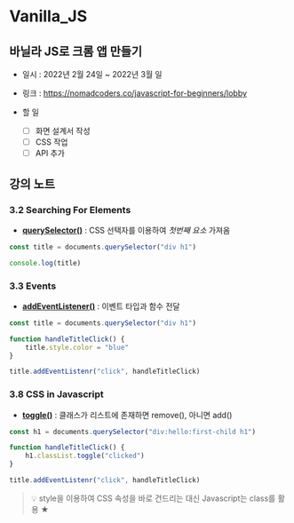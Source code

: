 # Vanilla_JS
## 바닐라 JS로 크롬 앱 만들기

* 일시 : 2022년 2월 24일 ~ 2022년 3월 일
* 링크 : https://nomadcoders.co/javascript-for-beginners/lobby
* 할 일


    - [ ] 화면 설계서 작성
    - [ ] CSS 작업
    - [ ] API 추가

## 강의 노트
### 3.2 Searching For Elements

* [__querySelector()__](https://developer.mozilla.org/ko/docs/Web/API/Document/querySelector) : CSS 선택자를 이용하여 _첫번째 요소_ 가져옴

``` javascript
const title = documents.querySelector("div h1")

console.log(title)
```

### 3.3 Events

* [__addEventListener()__](https://developer.mozilla.org/ko/docs/Web/API/EventTarget/addEventListener) : 이벤트 타입과 함수 전달

``` javascript
const title = documents.querySelector("div h1")

function handleTitleClick() {
    title.style.color = "blue"
}

title.addEventListenr("click", handleTitleClick)
```

### 3.8 CSS in Javascript

* [__toggle()__](https://developer.mozilla.org/en-US/docs/Web/API/DOMTokenList/toggle) : 클래스가 리스트에 존재하면 remove(), 아니면 add()

``` javascript
const h1 = documents.querySelector("div:hello:first-child h1")

function handleTitleClick() {
    h1.classList.toggle("clicked")
}

title.addEventListenr("click", handleTitleClick)
```

> 💡 style을 이용하여 CSS 속성을 바로 건드리는 대신 Javascript는 class를 활용 ★


